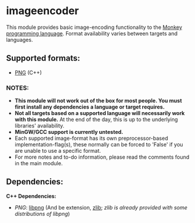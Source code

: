 # imageencoder
This module provides basic image-encoding functionality to the [Monkey programming language](https://github.com/blitz-research/monkey). Format availability varies between targets and languages.

## **Supported formats:**
* [PNG](http://en.wikipedia.org/wiki/Portable_Network_Graphics) (C++)

### **NOTES:**
* **This module will not work out of the box for most people. You must first install any dependencies a language or target requires.**
* **Not all targets based on a supported language will necessarily work with this module.** At the end of the day, this is up to the underlying libraries' availability.
* **MinGW/GCC support is currently untested.**
* Each supported image-format has its own preprocessor-based implementation-flag(s), these normally can be forced to 'False' if you are unable to use a specific format.
* For more notes and to-do information, please read the comments found in the main module.

## Dependencies:
**C++ Dependencies:**
* *PNG*: [libpng](http://www.libpng.org/pub/png/libpng.html) (And be extension, [zlib](http://www.zlib.net); *zlib is already provided with some distributions of libpng*)